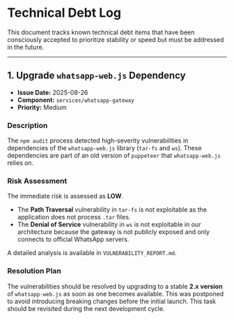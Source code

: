 # Technical Debt Log

This document tracks known technical debt items that have been consciously accepted to prioritize stability or speed but must be addressed in the future.

---

## 1. Upgrade `whatsapp-web.js` Dependency

-   **Issue Date:** 2025-08-26
-   **Component:** `services/whatsapp-gateway`
-   **Priority:** Medium

### Description

The `npm audit` process detected high-severity vulnerabilities in dependencies of the `whatsapp-web.js` library (`tar-fs` and `ws`). These dependencies are part of an old version of `puppeteer` that `whatsapp-web.js` relies on.

### Risk Assessment

The immediate risk is assessed as **LOW**.
-   The **Path Traversal** vulnerability in `tar-fs` is not exploitable as the application does not process `.tar` files.
-   The **Denial of Service** vulnerability in `ws` is not exploitable in our architecture because the gateway is not publicly exposed and only connects to official WhatsApp servers.

A detailed analysis is available in `VULNERABILITY_REPORT.md`.

### Resolution Plan

The vulnerabilities should be resolved by upgrading to a stable **2.x version** of `whatsapp-web.js` as soon as one becomes available. This was postponed to avoid introducing breaking changes before the initial launch. This task should be revisited during the next development cycle.
